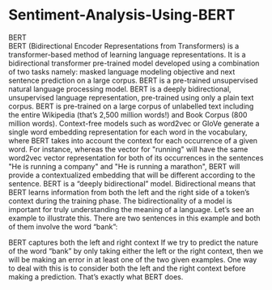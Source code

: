 # Sentiment-Analysis-Using-BERT
BERT   
BERT (Bidirectional Encoder Representations from Transformers) is a transformer-based method of learning language representations. It is a bidirectional transformer pre-trained model developed using a combination of two tasks namely: masked language modeling objective and next sentence prediction on a large corpus.
BERT is a pre-trained unsupervised natural language processing model. BERT is a deeply bidirectional, unsupervised language representation, pre-trained using only a plain text corpus. BERT is pre-trained on a large corpus of unlabelled text including the entire Wikipedia (that’s 2,500 million words!) and Book Corpus (800 million words). 
Context-free models such as word2vec or GloVe generate a single word embedding representation for each word in the vocabulary, where BERT takes into account the context for each occurrence of a given word. For instance, whereas the vector for "running" will have the same word2vec vector representation for both of its occurrences in the sentences "He is running a company" and "He is running a marathon", BERT will provide a contextualized embedding that will be different according to the sentence.
BERT is a “deeply bidirectional” model. Bidirectional means that BERT learns information from both the left and the right side of a token’s context during the training phase. The bidirectionality of a model is important for truly understanding the meaning of a language. Let’s see an example to illustrate this. There are two sentences in this example and both of them involve the word “bank”:

BERT captures both the left and right context
If we try to predict the nature of the word “bank” by only taking either the left or the right context, then we will be making an error in at least one of the two given examples.
One way to deal with this is to consider both the left and the right context before making a prediction. That’s exactly what BERT does.
